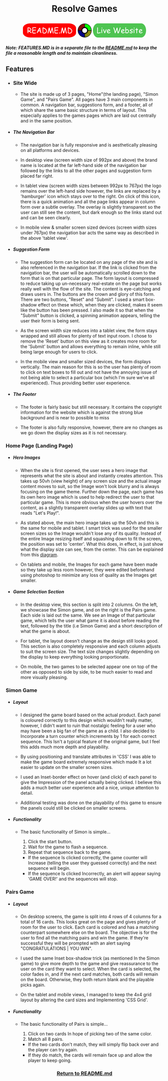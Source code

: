 <h1 align="center">Resolve Games</h1>

<h2 align="center"><a href="https://github.com/joenapper/Memory-games/blob/master/README.md"><img src="README-assets/README-btn.png"></a> <img src="README-assets/small-simon.png"> <a href="#"><img src="README-assets/live-website-btn.png"></a></h2>

##### Note: FEATURES.MD is in a separate file to the [README.md](https://github.com/joenapper/Memory-games/blob/master/README.md) to keep the file a reasonable length and to maintain cleanliness.

## Features

- ### Site Wide

    - The site is made up of 3 pages, "Home"(the landing page), "Simon Game", and "Pairs Game".
    All pages have 3 main components in common. A navigation bar, suggestions form, and a footer,
    all of which share the same basic structure in terms of layout. This especially applies to the
    games pages which are laid out centrally and in the same position.

- ##### The Navigation Bar
    - The navigation bar is fully responsive and is aesthetically pleasing on all platforms and devices. 
    
    - In desktop view (screen width size of 992px and above) the brand name is located at the far left-hand side of the 
    navigation bar followed by the links to all the other pages and suggestion form placed far right.

    - In tablet view (screen width sizes between 992px to 767px) the logo remains over the left-hand side however, the
    links are replaced by a 'hamburger' icon which stays over to the right. On click of this icon, there is a quick 
    animation and all the page links appear in column form over a subtle overlay. The overlay is slightly transparent so the
    user can still see the content, but dark enough so the links stand out and can be seen clearly. 

    - In mobile view & smaller screen sized devices (screen width sizes under 767px) the navigation bar acts the same way
    as described in the above 'tablet view'.

- ##### Suggestion Form
    - The suggestion form can be located on any page of the site and is also referenced in the navigation bar. If the
    link is clicked from the navigation bar, the user will be automatically scrolled down to the form that is on that
    particular page. The form layout is compressed to reduce taking up un-necessary real-estate on the page but works
    really well with the flow of the site. The content is eye-catching and draws users in.
    The buttons are the crown and glory of this form. There are two buttons, "Reset" and "Submit". I used a smart
    box-shadow effect on these which, when they are clicked, makes it seem like the button has been pressed. I also
    made it so that when the "Submit" button is clicked, a spinning animation appears, telling the user their form
    is being sent.

    - As the screen width size reduces into a tablet view, the form stays wrapped and still allows for plenty of
    text input room. I chose to remove the 'Reset' button on this view as it creates more room for the 'Submit'
    button and allows everything to remain inline, while still being large enough for users to click.

    - In the mobile view and smaller sized devices, the form displays vertically. The main reason for this is so
    the user has plenty of room to click on text boxes to fill out and not have the annoying issue of not being able
    to select a particular box (which I'm sure we've all experienced). Thus providing better user experience. 

- ##### The Footer
    - The footer is fairly basic but still necessary. It contains the copyright information for the website which
    is against the strong blue background and is near to possible to miss

    - The footer is also fully responsive, however, there are no changes as we go down the display sizes as it is
    not necessary.

### Home Page (Landing Page)

- ##### Hero Images
    - When the site is first opened, the user sees a hero image that represents what the site is about and instantly creates
    attention. This takes up 50vh (view height) of any screen size and the actual image content moves to suit, so the Image
    won't look blurry and is always focusing on the game theme.
    Further down the page, each game has its own hero image which is used to help redirect the user to that particular game.
    This is more obvious when the user hovers over the content, as a slightly transparent overlay slides up with text that reads
    "Let's Play!".

    - As stated above, the main hero image takes up the 50vh and this is the same for mobile and tablet. I smart trick was used
    for the smaller screen sizes so the Image wouldn't lose any of its quality. Instead of the entire Image resizing itself and
    squashing down to fit the screen, the position was set to 'center'. What this does, in effect, is just show what the display
    size can see, from the center. This can be explained from this [diagram](https://i.stack.imgur.com/6TiXL.png).

    - On tablets and mobile, the Images for each game have been made so they take up less room however, they were edited beforehand
    using photoshop to minimize any loss of quality as the Images get smaller. 

- ##### Game Selection Section
    - In the desktop view, this section is split into 2 columns. On the left, we showcase the Simon game, and on the right is the Pairs game.
    Each side is laid out the same. We see an Image of that particular game, which tells the user what game it is about before reading
    the text, followed by the title (i.e Simon Game) and a short description of what the game is about.

    - For tablet, the layout doesn't change as the design still looks good. This section is 
    also completely responsive and each column adjusts to suit the screen size. The text size changes slightly depending on the display
    to keep everything looking proportionate.

    - On mobile, the two games to be selected appear one on top of the other as opposed to side by side, to be much easier to read and
    more visually pleasing. 

### Simon Game

- ##### Layout
    - I designed the game board based on the actual product. Each panel is coloured correctly to this design which wouldn't really matter,
    however, I didn't want to ruin that nostalgic feeling for a user who may have been a big fan of the game as a child. I also decided to 
    Incorporate a turn counter which increments by 1 for each correct sequence. This Isn't a typical feature of the original game,
    but I feel this adds much more depth and playability.

    - By using positioning and translate attributes in 'CSS' I was able to make the game board extremely responsive which made It
    a lot easier to update on the smaller screen sizes.

    - I used an Inset-border effect on hover (and click) of each panel to give the Impression of the panel actually being clicked.
    I believe this adds a much better user experience and a nice, unique attention to detail. 

    - Additional testing was done on the playability of this game to ensure the panels could still be clicked on smaller screens.  

- ##### Functionality
    - The basic functionality of Simon is simple...
        1. Click the start button.
        2. Wait for the game to flash a sequence.
        3. Repeat that sequence back to the game.

        - If the sequence Is clicked correctly, the game counter will Increase (telling the user they guessed correctly) and the next
        sequence will begin.
        - If the sequence Is clicked Incorrectly, an alert will appear saying 'GAME OVER!' and the sequences will stop. 

### Pairs Game

- ##### Layout
    - On desktop screens, the game is split into 4 rows of 4 columns for a total of 16 cards. This looks great on the page and gives
    plenty of room for the user to click. Each card is colored and has a matching counterpart  somewhere else on the board. The objective
    is for the user to find all the matching pairs and win the game. If they're successful they will be prompted with an alert saying
    "CONGRATULATIONS | YOU WIN".

    - I used the same Inset box-shadow trick (as mentioned In the Simon game) to give more depth to the game and give reassurance to the
    user on the card they want to select. When the card is selected, the color fades in, and if the next card matches, both cards will
    remain on the board. Otherwise, they both return blank and the playable picks again. 

    - On the tablet and mobile views, I managed to keep the 4x4 grid layout by altering the card sizes and Implementing 'CSS Grid'. 

- ##### Functionality
    - The basic functionality of Pairs is simple...
        1. Click on two cards In hope of picking two of the same color.
        2. Match all 8 pairs.
        
        - If the two cards don't match, they will simply flip back over and the player can try again.
        - If they do match, the cards will remain face up and allow the player to keep going. 



   





        

<h3 align="center"><a href="https://github.com/joenapper/Memory-games/blob/master/README.md">Return to README.md</a></h3>

